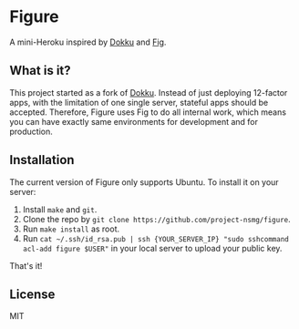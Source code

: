 # Figure

A mini-Heroku inspired by [Dokku](https://github.com/progrium/dokku) and [Fig](https://github.com/docker/fig).

## What is it?

This project started as a fork of [Dokku](https://github.com/progrium/dokku). Instead of just deploying 12-factor apps, with the limitation of one single server, stateful apps should be accepted. Therefore, Figure uses Fig to do all internal work, which means you can have exactly same environments for development and for production.

## Installation

The current version of Figure only supports Ubuntu. To install it on your server:

1. Install `make` and `git`.
2. Clone the repo by `git clone https://github.com/project-nsmg/figure`.
3. Run `make install` as root.
4. Run `cat ~/.ssh/id_rsa.pub | ssh {YOUR_SERVER_IP} "sudo sshcommand acl-add figure $USER"` in your local server to upload your public key.

That's it!

## License

MIT
